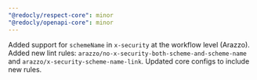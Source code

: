 ```yaml
---
"@redocly/respect-core": minor
"@redocly/openapi-core": minor
---
```


Added support for `schemeName` in `x-security` at the workflow level (Arazzo). Added new lint rules: `arazzo/no-x-security-both-scheme-and-scheme-name` and `arazzo/x-security-scheme-name-link`. Updated core configs to include new rules.
